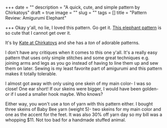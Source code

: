 +++
date = ""
description = "A quick, cute, and simple pattern by Chirkatoys"
draft = true
image = ""
slug = ""
tags = []
title = "Pattern Review: Amigurumi Elephant"

+++
Okay y'all, no lie, I loved this pattern. Go get it. [This elephant pattern](https://www.etsy.com/listing/1185496030/crochet-pattern-amigurumi-elephant-pdf?click_key=e5c72b8e5f391fe0aa2beaed062bb160173db09d%3A1185496030&click_sum=6264671d&ref=shop_home_recs_1&pro=1) is so cute that I cannot get over it.

It's by [Kate at Chirkatoys](https://www.etsy.com/shop/AmigurumiEstonia?ref=simple-shop-header-name&listing_id=1185496030) and she has a _ton_ of adorable patterns.

I don't have any critiques when it comes to this one y'all. It's a really easy pattern that uses only simple stitches and some great techniques e.g. joining arms and legs as you go instead of having to line them up and sew them on later. Sewing is my least favorite part of amigurumi and this pattern makes it totally tolerable.

I almost got away with only using one skein of my main color- I was so close! One ear short! If our skeins were bigger, I would have been golden- or if I used a smaller hook maybe. Who knows?

Either way, you won't use a ton of yarn with this pattern either. I bought three skeins of Baby Bee yarn (weight 5)- two skeins for my main color and one as the accent for the feet. It was also 30% off yarn day so my bill was a whopping $11. Not too bad for a handmade stuffed animal.